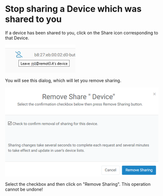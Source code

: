 # Stop sharing a Device which was shared to you

If a device has been shared to you, click on the Share icon corresponding to that Device.  

![](../../.gitbook/assets/image%20%2841%29.png)

You will see this dialog, which will let you remove sharing.

![](../../.gitbook/assets/image%20%28151%29.png)

Select the checkbox and then click on "Remove Sharing".  This operation cannot be undone!

